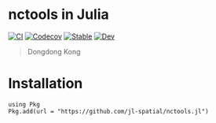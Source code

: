# nctools in Julia

[![CI](https://github.com/jl-spatial/nctools.jl/actions/workflows/CI.yml/badge.svg)](https://github.com/jl-spatial/nctools.jl/actions/workflows/CI.yml)
[![Codecov](https://codecov.io/gh/jl-spatial/nctools.jl/branch/master/graph/badge.svg)](https://codecov.io/gh/jl-spatial/nctools.jl)
[![Stable](https://img.shields.io/badge/docs-stable-blue.svg)](https://jl-spatial.github.io/nctools.jl/stable)
[![Dev](https://img.shields.io/badge/docs-dev-blue.svg)](https://jl-spatial.github.io/nctools.jl/dev)

> Dongdong Kong

# Installation
```
using Pkg
Pkg.add(url = "https://github.com/jl-spatial/nctools.jl")
```
